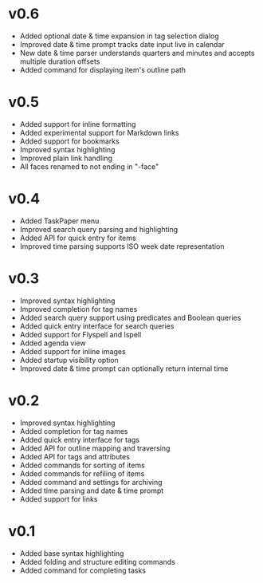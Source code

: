 

# v0.6

 - Added optional date & time expansion in tag selection dialog
 - Improved date & time prompt tracks date input live in calendar
 - New date & time parser understands quarters and minutes and accepts multiple duration offsets
 - Added command for displaying item's outline path


# v0.5

 - Added support for inline formatting
 - Added experimental support for Markdown links
 - Added support for bookmarks
 - Improved syntax highlighting
 - Improved plain link handling
 - All faces renamed to not ending in "-face"


# v0.4

 - Added TaskPaper menu
 - Improved search query parsing and highlighting
 - Added API for quick entry for items
 - Improved time parsing supports ISO week date representation


# v0.3

 - Improved syntax highlighting
 - Improved completion for tag names
 - Added search query support using predicates and Boolean queries
 - Added quick entry interface for search queries
 - Added support for Flyspell and Ispell
 - Added agenda view
 - Added support for inline images
 - Added startup visibility option
 - Improved date & time prompt can optionally return internal time


# v0.2

 - Improved syntax highlighting
 - Added completion for tag names
 - Added quick entry interface for tags
 - Added API for outline mapping and traversing
 - Added API for tags and attributes
 - Added commands for sorting of items
 - Added commands for refiling of items
 - Added command and settings for archiving
 - Added time parsing and date & time prompt
 - Added support for links


# v0.1

 - Added base syntax highlighting
 - Added folding and structure editing commands
 - Added command for completing tasks

